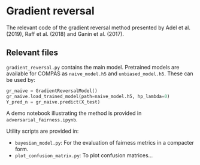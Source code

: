 # Gradient reversal
The relevant code of the gradient reversal method presented by Adel et al. (2019), Raff et al. (2018) and Ganin et al. (2017). 

## Relevant files
`gradient_reversal.py` contains the main model. Pretrained models are available for COMPAS as `naive_model.h5` and `unbiased_model.h5`. These can be used by:


```python
gr_naive = GradientReversalModel()
gr_naive.load_trained_model(path=naive_model.h5, hp_lambda=0)
Y_pred_n = gr_naive.predict(X_test)
```

A demo notebook illustrating the method is provided in `adversarial_fairness.ipynb`.

Utility scripts are provided in:

- `bayesian_model.py`: For the evaluation of fairness metrics in a compacter form.
- `plot_confusion_matrix.py`: To plot confusion matrices...

